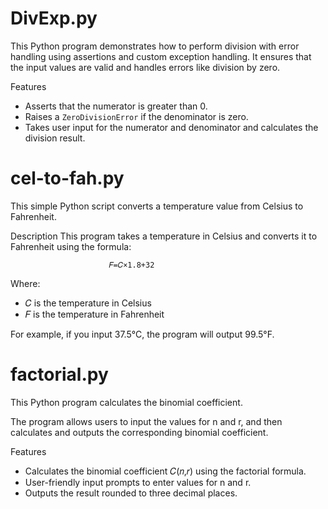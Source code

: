 # DivExp.py
This Python program demonstrates how to perform division with error handling using assertions and custom exception handling. It ensures that the input values are valid and handles errors like division by zero.

Features
- Asserts that the numerator is greater than 0.
- Raises a `ZeroDivisionError` if the denominator is zero.
- Takes user input for the numerator and denominator and calculates the division result.

# cel-to-fah.py
This simple Python script converts a temperature value from Celsius to Fahrenheit.

Description
This program takes a temperature in Celsius and converts it to Fahrenheit using the formula:

                          𝐹=𝐶×1.8+32
Where:
- 𝐶 is the temperature in Celsius
- 𝐹 is the temperature in Fahrenheit
  
For example, if you input 37.5°C, the program will output 99.5°F.

# factorial.py
This Python program calculates the binomial coefficient.

The program allows users to input the values for n and r, and then calculates and outputs the corresponding binomial coefficient.

Features
* Calculates the binomial coefficient 𝐶(𝑛,𝑟) using the factorial formula.
* User-friendly input prompts to enter values for n and r.
* Outputs the result rounded to three decimal places.
